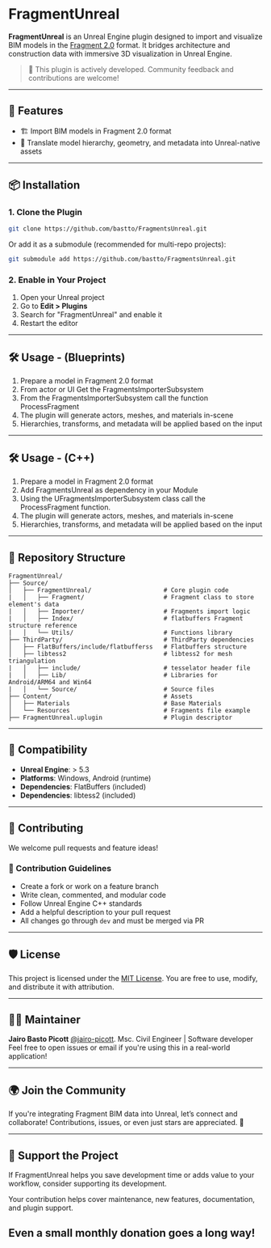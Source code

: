 # FragmentUnreal

**FragmentUnreal** is an Unreal Engine plugin designed to import and visualize BIM models in the [Fragment 2.0](https://github.com/ThatOpen/engine_fragment) format. It bridges architecture and construction data with immersive 3D visualization in Unreal Engine.

> 🔄 This plugin is actively developed. Community feedback and contributions are welcome!

---

## 🚀 Features

- 🏗 Import BIM models in Fragment 2.0 format
- 🧱 Translate model hierarchy, geometry, and metadata into Unreal-native assets

---

## 📦 Installation

### 1. Clone the Plugin

```bash
git clone https://github.com/bastto/FragmentsUnreal.git
````

Or add it as a submodule (recommended for multi-repo projects):

```bash
git submodule add https://github.com/bastto/FragmentsUnreal.git
```

### 2. Enable in Your Project

1. Open your Unreal project
2. Go to **Edit > Plugins**
3. Search for "FragmentUnreal" and enable it
4. Restart the editor

---

## 🛠 Usage - (Blueprints)

1. Prepare a model in Fragment 2.0 format
2. From actor or UI Get the FragmentsImporterSubsystem
3. From the FragmentsImporterSubsystem call the function ProcessFragment
4. The plugin will generate actors, meshes, and materials in-scene
5. Hierarchies, transforms, and metadata will be applied based on the input

---

## 🛠 Usage - (C++)

1. Prepare a model in Fragment 2.0 format
2. Add FragmentsUnreal as dependency in your Module
3. Using the UFragmentsImporterSubsystem class call the ProcessFragment function.
4. The plugin will generate actors, meshes, and materials in-scene
5. Hierarchies, transforms, and metadata will be applied based on the input

---


## 📁 Repository Structure

```
FragmentUnreal/
├── Source/
│   ├── FragmentUnreal/                    # Core plugin code
|   │   ├── Fragment/                      # Fragment class to store element's data
|   │   ├── Importer/                      # Fragments import logic
|   │   ├── Index/                         # flatbuffers Fragment structure reference
|   │   └── Utils/                         # Functions library
├── ThirdParty/                            # ThirdParty dependencies
│   ├── FlatBuffers/include/flatbufferss   # Flatbuffers structure
│   ├── libtess2                           # libtess2 for mesh triangulation
|   │   ├── include/                       # tesselator header file
|   │   ├── Lib/                           # Libraries for Android/ARM64 and Win64
|   │   └── Source/                        # Source files
├── Content/                               # Assets
│   ├── Materials                          # Base Materials
│   └── Resources                          # Fragments file example
├── FragmentUnreal.uplugin                 # Plugin descriptor
```

---

## 🧩 Compatibility

* **Unreal Engine**: > 5.3
* **Platforms**: Windows, Android (runtime)
* **Dependencies**: FlatBuffers (included)
* **Dependencies**: libtess2 (included)

---

## 🤝 Contributing

We welcome pull requests and feature ideas!

### 📌 Contribution Guidelines

* Create a fork or work on a feature branch
* Write clean, commented, and modular code
* Follow Unreal Engine C++ standards
* Add a helpful description to your pull request
* All changes go through `dev` and must be merged via PR

---

## 🛡 License

This project is licensed under the [MIT License](./LICENSE).
You are free to use, modify, and distribute it with attribution.

---

## 🙋‍♂️ Maintainer

**Jairo Basto Picott** [@jairo-picott](https://github.com/jairo-picott).
Msc. Civil Engineer | Software developer
Feel free to open issues or email if you're using this in a real-world application!

---

## 🌍 Join the Community

If you're integrating Fragment BIM data into Unreal, let’s connect and collaborate! Contributions, issues, or even just stars are appreciated. 🌟

---

## 💖 Support the Project

If FragmentUnreal helps you save development time or adds value to your workflow, consider supporting its development.

Your contribution helps cover maintenance, new features, documentation, and plugin support.

Even a small monthly donation goes a long way!
---
